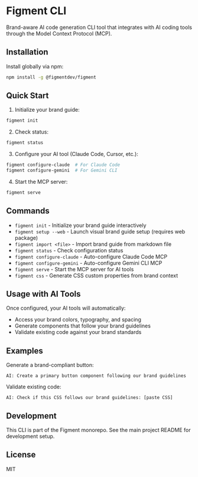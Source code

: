 # Figment CLI

Brand-aware AI code generation CLI tool that integrates with AI coding tools through the Model Context Protocol (MCP).

## Installation

Install globally via npm:

```bash
npm install -g @figmentdev/figment
```

## Quick Start

1. Initialize your brand guide:
```bash
figment init
```

2. Check status:
```bash
figment status
```

3. Configure your AI tool (Claude Code, Cursor, etc.):
```bash
figment configure-claude  # For Claude Code
figment configure-gemini  # For Gemini CLI
```

4. Start the MCP server:
```bash
figment serve
```

## Commands

- `figment init` - Initialize your brand guide interactively
- `figment setup --web` - Launch visual brand guide setup (requires web package)
- `figment import <file>` - Import brand guide from markdown file
- `figment status` - Check configuration status
- `figment configure-claude` - Auto-configure Claude Code MCP
- `figment configure-gemini` - Auto-configure Gemini CLI MCP
- `figment serve` - Start the MCP server for AI tools
- `figment css` - Generate CSS custom properties from brand context

## Usage with AI Tools

Once configured, your AI tools will automatically:
- Access your brand colors, typography, and spacing
- Generate components that follow your brand guidelines
- Validate existing code against your brand standards

## Examples

Generate a brand-compliant button:
```
AI: Create a primary button component following our brand guidelines
```

Validate existing code:
```
AI: Check if this CSS follows our brand guidelines: [paste CSS]
```

## Development

This CLI is part of the Figment monorepo. See the main project README for development setup.

## License

MIT